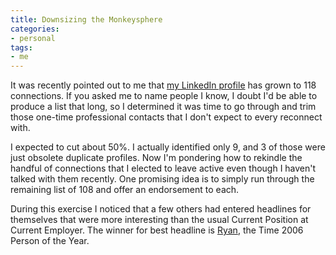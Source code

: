 ```yaml
---
title: Downsizing the Monkeysphere
categories:
- personal
tags:
- me
---
```


It was recently pointed out to me that [my LinkedIn profile][1] has grown to 118 connections.  If you asked me to name people I know, I doubt I'd be able to produce a list that long, so I determined it was time to go through and trim those one-time professional contacts that I don't expect to every reconnect with.

I expected to cut about 50%.  I actually identified only 9, and 3 of those were just obsolete duplicate profiles.  Now I'm pondering how to rekindle the handful of connections that I elected to leave active even though I haven't talked with them recently.  One promising idea is to simply run through the remaining list of 108 and offer an endorsement to each.

During this exercise I noticed that a few others had entered headlines for themselves that were more interesting than the usual Current Position at Current Employer.  The winner for best headline is [Ryan][2], the Time 2006 Person of the Year.

   [1]: http://www.linkedin.com/in/gerwitz
   [2]: http://www.linkedin.com/in/ryanstephenson
